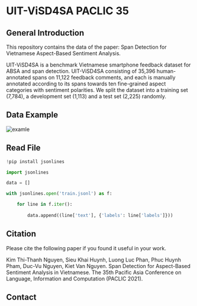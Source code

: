 # UIT-ViSD4SA PACLIC 35
## General Introduction
This repository contains the data of the paper: Span Detection for Vietnamese Aspect-Based Sentiment Analysis. 

UIT-ViSD4SA is a benchmark Vietnamese smartphone feedback dataset for ABSA and span detection. UIT-ViSD4SA consisting of 35,396 human-annotated spans on 11,122 feedback comments, and each is manually annotated according to its spans towards ten fine-grained aspect categories with sentiment polarities. We split the dataset into a training set (7,784), a development set (1,113) and a test set (2,225) randomly.
## Data Example
![examle](https://github.com/kimkim00/UIT-ViSD4SA/blob/main/example.png)
## Read File
```python
!pip install jsonlines

import jsonlines

data = []

with jsonlines.open('train.jsonl') as f:

    for line in f.iter():
       
        data.append((line['text'], {'labels': line['labels']}))
```
## Citation
Please cite the following paper if you found it useful in your work.

Kim Thi-Thanh Nguyen, Sieu Khai Huynh, Luong Luc Phan, Phuc Huynh Pham, Duc-Vu Nguyen, Kiet Van Nguyen. Span Detection for Aspect-Based Sentiment Analysis in Vietnamese. The 35th Pacific Asia Conference on Language, Information and Computation (PACLIC 2021).


## Contact
